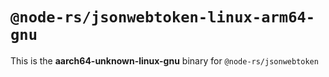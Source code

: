 # `@node-rs/jsonwebtoken-linux-arm64-gnu`

This is the **aarch64-unknown-linux-gnu** binary for `@node-rs/jsonwebtoken`
